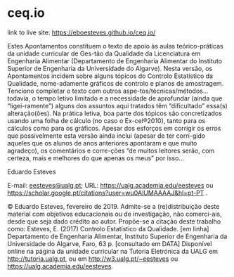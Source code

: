 # ceq.io

link to live site: https://eboesteves.github.io/ceq.io/

Estes Apontamentos constituem o texto de apoio às aulas teórico-práticas da unidade curricular de Ges-tão da Qualidade da Licenciatura em Engenharia Alimentar (Departamento de Engenharia Alimentar do Instituto Superior de Engenharia da Universidade do Algarve).
Nesta versão, os Apontamentos incidem sobre alguns tópicos do Controlo Estatístico da Qualidade, nome-adamente gráficos de controlo e planos de amostragem. Tenciono completar o texto com outros aspe-tos/técnicas/métodos… todavia, o tempo letivo limitado e a necessidade de aprofundar (ainda que “ligei-ramente”) alguns dos assuntos aqui tratados têm “dificultado” essa(s) alteração(ões).
Na prática letiva, boa parte dos tópicos são concretizados usando uma folha de cálculo (no caso o Ex-cel®2010), tanto para os cálculos como para os gráficos.
Apesar dos esforços em corrigir os erros que possivelmente esta versão ainda inclui (apesar de ter corri-gido aqueles que os alunos de anos anteriores apontaram e que muito agradeço), os comentários e corre-ções “de muitos leitores serão, com certeza, mais e melhores do que apenas os meus” por isso… 

Eduardo Esteves

E-mail: eesteves@ualg.pt; URL: https://ualg.academia.edu/eesteves ou https://scholar.google.pt/citations?user=wu0AlUMAAAAJ&hl=pt-PT .

© Eduardo Esteves, fevereiro de 2019.
Admite-se a (re)distribuição deste material com objetivos educacionais ou de investigação, não comerci-ais, desde que seja dado crédito ao autor. Propõe-se a citação deste trabalho como: 
Esteves, E. (2017) Controlo Estatístico da Qualidade. [em linha] Departamento de Engenharia Alimentar, Instituto Superior de Engenharia da Universidade do Algarve, Faro, 63 p. [consultado em DATA] Disponível online na página da unidade curricular na Tutoria Eletrónica da UALG em http://tutoria.ualg.pt, ou em http://w3.ualg.pt/~eesteves ou https://ualg.academia.edu/eesteves. 
